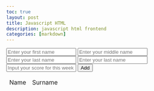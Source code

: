 ```yaml
---
toc: true
layout: post
title: Javascript HTML
description: javascript html frontend
categories: [markdown]
---
```

<div>
<input id="val1" type = "text" placeholder = "Enter your first name">
<input id="val2" type = "text" placeholder = "Enter your middle name">
<input id="val3" type = "text" placeholder = "Enter your last name">
<input id="period" type = "text" placeholder = "Enter your last name">
<input id="score" type = "text" placeholder = "Input your score for this week">
<input type="button" onclick="add();" value="Add">
<div>
<table id="output">
    <thead>
        <td>Name</td>
        <td>Surname</td>
    </thead>
    <tbody>
    </tbody>
</table>

<p>

<script>
    function table() {
        var first = getElementById("val1");
        var second = getElementById("val2");
        var third = getElementById("val3");
        var period = getElementById("period");
        var score = getElementById("score");
        var output = document.querySelector("#output tbody");
        output.innerHTML += "<tr><td>"+name.value+"</td><td>"+surname.value+"</td></tr>"
    }
</script>    
